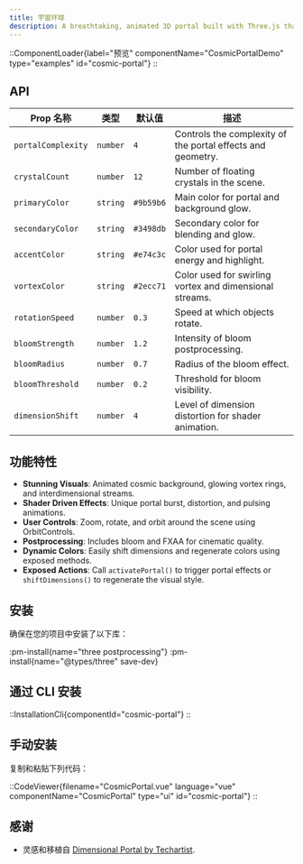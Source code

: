 ```yaml
---
title: 宇宙环球
description: A breathtaking, animated 3D portal built with Three.js that features glowing rings, floating crystals, space distortion, and interdimensional streams.
---
```


::ComponentLoader{label="预览" componentName="CosmicPortalDemo" type="examples" id="cosmic-portal"}
::

## API

| Prop 名称          | 类型     | 默认值    | 描述                                                        |
| ------------------ | -------- | --------- | ----------------------------------------------------------- |
| `portalComplexity` | `number` | `4`       | Controls the complexity of the portal effects and geometry. |
| `crystalCount`     | `number` | `12`      | Number of floating crystals in the scene.                   |
| `primaryColor`     | `string` | `#9b59b6` | Main color for portal and background glow.                  |
| `secondaryColor`   | `string` | `#3498db` | Secondary color for blending and glow.                      |
| `accentColor`      | `string` | `#e74c3c` | Color used for portal energy and highlight.                 |
| `vortexColor`      | `string` | `#2ecc71` | Color used for swirling vortex and dimensional streams.     |
| `rotationSpeed`    | `number` | `0.3`     | Speed at which objects rotate.                              |
| `bloomStrength`    | `number` | `1.2`     | Intensity of bloom postprocessing.                          |
| `bloomRadius`      | `number` | `0.7`     | Radius of the bloom effect.                                 |
| `bloomThreshold`   | `number` | `0.2`     | Threshold for bloom visibility.                             |
| `dimensionShift`   | `number` | `4`       | Level of dimension distortion for shader animation.         |

## 功能特性

- **Stunning Visuals**: Animated cosmic background, glowing vortex rings, and interdimensional streams.
- **Shader Driven Effects**: Unique portal burst, distortion, and pulsing animations.
- **User Controls**: Zoom, rotate, and orbit around the scene using OrbitControls.
- **Postprocessing**: Includes bloom and FXAA for cinematic quality.
- **Dynamic Colors**: Easily shift dimensions and regenerate colors using exposed methods.
- **Exposed Actions**: Call `activatePortal()` to trigger portal effects or `shiftDimensions()` to regenerate the visual style.

## 安装

确保在您的项目中安装了以下库：

:pm-install{name="three postprocessing"}
:pm-install{name="@types/three" save-dev}

## 通过 CLI 安装

::InstallationCli{componentId="cosmic-portal"}
::

## 手动安装

复制和粘贴下列代码：

::CodeViewer{filename="CosmicPortal.vue" language="vue" componentName="CosmicPortal" type="ui" id="cosmic-portal"}
::

## 感谢

- 灵感和移植自 [Dimensional Portal by Techartist](https://x.com/techartist_).
